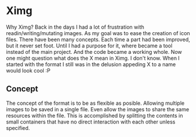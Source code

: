 # Ximg

Why Ximg? Back in the days I had a lot of frustration with
readin/writing/mutating images. As my goal was to ease the creation of icon
files. There have been many concepts. Each time a part had been improved, but it
never set foot. Until I had a purpose for it, where became a tool instead of the
main project. And the code became a working whole. Now one might question what
does the X mean in Ximg. I don't know. When I started with the format I still
was in the delusion appeding X to a name would look cool :P

## Concept
The concept of the format is to be as flexible as posible. Allowing multiple
images to be saved in a single file. Even allow the images to share the same
resources within the file. This is accomplished by splitting the contents in
small containers that have no direct interaction with each other unless
specified.